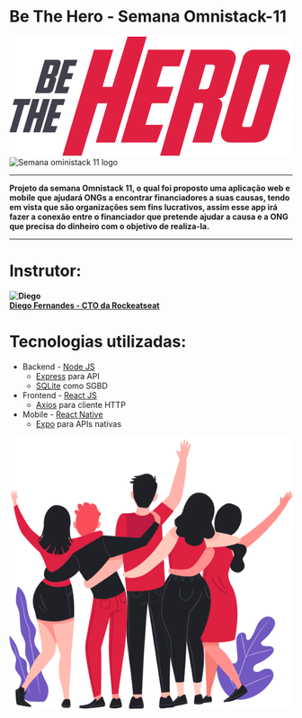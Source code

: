 # Be The Hero - Semana Omnistack-11

![Be the Hero logo](https://raw.githubusercontent.com/alvarobasia/semana-omnistack-11/master/frontend/src/assets/logo.svg?token=AKIS25CSVRTCWGLJNDT4JWC6Q4Y4I&sanitize=true)
![Semana oministack 11 logo](https://rocketseat.com.br/static/images/week/logo.svg)
___

**Projeto da semana Omnistack 11, o qual foi proposto uma aplicação web e mobile que ajudará ONGs a encontrar financiadores a suas causas, tendo em vista que são organizações sem fins lucrativos, assim esse app irá fazer a conexão entre o financiador que pretende ajudar a causa e a ONG que precisa do dinheiro com o objetivo de realiza-la.**
___

# Instrutor:
**![Diego](https://avatars1.githubusercontent.com/u/2254731?s=100&u=dc1a4fd280cdc3c6977bacf57cbfeb8ba0917f27&v=4)\
[Diego Fernandes - CTO da Rockeatseat](https://github.com/diego3g)**

# Tecnologias utilizadas:
* Backend - [Node JS](https://nodejs.org/en/)
  * [Express](https://expressjs.com/) para API
  * [SQLite](https://www.sqlite.org/index.html) como SGBD
* Frontend - [React JS](https://pt-br.reactjs.org/)
  * [Axios](https://github.com/axios/axios) para cliente HTTP
* Mobile - [React Native](https://reactnative.dev/)
  * [Expo](https://expo.io/) para APIs nativas

![Be the Hero](https://raw.githubusercontent.com/alvarobasia/semana-omnistack-11/master/frontend/src/assets/heroes.png?token=AKIS25COMLYCRBFMIIS7YNC6Q4YUU)
